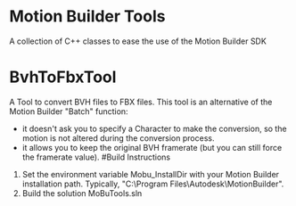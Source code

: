 # Motion Builder Tools
A collection of C++ classes to ease the use of the Motion Builder SDK
# BvhToFbxTool
A Tool to convert BVH files to FBX files.
This tool is an alternative of the Motion Builder "Batch" function: 
- it doesn't ask you to specify a Character to make the conversion, so the motion is not altered during the conversion process.
- it allows you to keep the original BVH framerate (but you can still force the framerate value).
#Build Instructions
1) Set the environment variable Mobu_InstallDir with your Motion Builder installation path.
Typically, "C:\Program Files\Autodesk\MotionBuilder".
2) Build the solution MoBuTools.sln